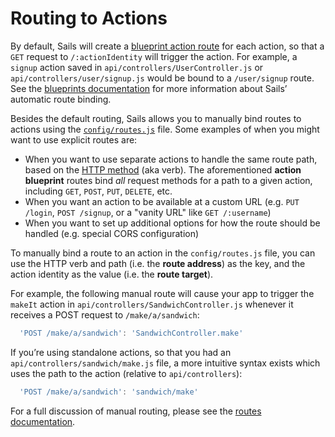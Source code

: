 # Routing to Actions

By default, Sails will create a [blueprint action route](http://sailsjs.org/documentation/reference/blueprint-api) for each action, so that a `GET` request to `/:actionIdentity` will trigger the action.  For example, a `signup` action saved in `api/controllers/UserController.js` or `api/controllers/user/signup.js` would be bound to a `/user/signup` route.  See the [blueprints documentation](http://sailsjs.org/documentation/reference/blueprint-api) for more information about Sails&rsquo; automatic route binding.

Besides the default routing, Sails allows you to manually bind routes to actions using the [`config/routes.js`](http://sailsjs.org/documentation/concepts/Routes) file.  Some examples of when you might want to use explicit routes are:

+ When you want to use separate actions to handle the same route path, based on the [HTTP method](http://www.w3.org/Protocols/rfc2616/rfc2616-sec9.html) (aka verb).  The aforementioned **action blueprint** routes bind *all* request methods for a path to a given action, including `GET`, `POST`, `PUT`, `DELETE`, etc.
+ When you want an action to be available at a custom URL (e.g. `PUT /login`, `POST /signup`, or a "vanity URL" like `GET /:username`)
+ When you want to set up additional options for how the route should be handled (e.g. special CORS configuration)

To manually bind a route to an action in the `config/routes.js` file, you can use the HTTP verb and path (i.e. the **route address**) as the key, and the action identity as the value (i.e. the **route target**).

For example, the following manual route will cause your app to trigger the `makeIt` action in `api/controllers/SandwichController.js` whenever it receives a POST request to `/make/a/sandwich`:

```js
  'POST /make/a/sandwich': 'SandwichController.make'
```

If you&rsquo;re using standalone actions, so that you had an `api/controllers/sandwich/make.js` file, a more intuitive syntax exists which uses the path to the action (relative to `api/controllers`):

```js
  'POST /make/a/sandwich': 'sandwich/make'
```

For a full discussion of manual routing, please see the [routes documentation](http://sailsjs.org/documentation/concepts/Routes).


<docmeta name="displayName" value="Routing to Actions">

